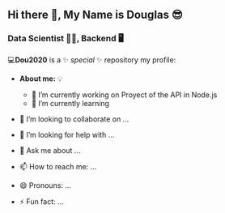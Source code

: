 ## Hi there 👋, My Name is Douglas 😎
### Data Scientist 	👨‍💻, Backend 🖥️

💻**Dou2020** is a ✨ _special_ ✨ repository my profile:

- **About me:** 💡
    - 🔭 I’m currently working on Proyect of the API in Node.js
    - 🌱 I’m currently learning
    
- 👯 I’m looking to collaborate on ...
- 🤔 I’m looking for help with ...
- 💬 Ask me about ...
- 📫 How to reach me: ...
- 😄 Pronouns: ...
- ⚡ Fun fact: ...
